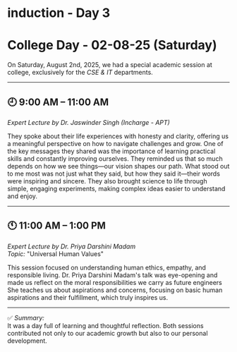 # induction - Day 3

# College Day - 02-08-25 (Saturday)

On Saturday, August 2nd, 2025, we had a special academic session at college, exclusively for the *CSE & IT* departments.

---

## 🕘 9:00 AM – 11:00 AM  
*Expert Lecture by Dr. Jaswinder Singh (Incharge - APT)*  

They spoke about their life experiences with honesty and clarity, offering us a meaningful perspective on how to navigate challenges and grow. One of the key messages they shared was the importance of learning practical skills and constantly improving ourselves. They reminded us that so much depends on how we see things—our vision shapes our path. What stood out to me most was not just what they said, but how they said it—their words were inspiring and sincere. They also brought science to life through simple, engaging experiments, making complex ideas easier to understand and enjoy.

---

## 🕚 11:00 AM – 1:00 PM  
*Expert Lecture by Dr. Priya Darshini Madam*  
*Topic:* "Universal Human Values"  

This session focused on understanding human ethics, empathy, and responsible living. Dr. Priya Darshini Madam's talk was eye-opening and made us reflect on the moral responsibilities we carry as future engineers
She teaches us about aspirations and concerns, focusing on basic human aspirations and their fulfillment, which truly inspires us.

---

✅ *Summary:*  
It was a day full of learning and thoughtful reflection. Both sessions contributed not only to our academic growth but also to our personal development.
